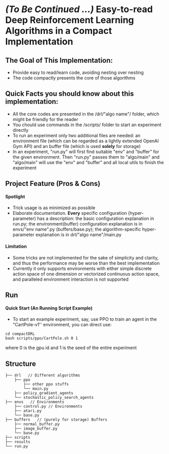 # *(To Be Continued ...)* Easy-to-read Deep Reinforcement Learning Algorithms in a Compact Implementation


## The Goal of This Implementation:

- Provide easy to read/learn code, avoiding nesting over nesting
- The code compactly presents the core of those algorithms



## Quick Facts you should know about this implementation:

- All the core codes are presented in the /drl/"algo name"/ folder, which might be friendly for the reader
- You chould use commands in the /scripts/ folder to start an experiment directly
- To run an experiment only two additional files are needed: an environment file (which can be regarded as a lightly extended OpenAI Gym API) and an buffer file (which is used **solely** for storage)
- In an experiment, "run.py" will first find suitable "env" and "buffer" for the given environment. Then "run.py" passes them to "algo/main" and "algo/main" will use the "env" and "buffer" and all local utils to finish the experiment



## Project Feature (Pros & Cons)

#### Spotlight


- Trick usage is as minimized as possible
- Elaborate documentation. **Every** specific configuration (hyper-parameter) has a description: the basic configuration explanation in run.py; the environment(buffer) configuration explanation is in envs/"env name".py (buffers/base.py); the algorithm-specific hyper-parameter explanation is in drl/"algo name"/main.py

#### Limitation


- Some tricks are not implemented for the sake of simplicity and clarity, and thus the performance may be worse than the best implementation
- Currently it only supports environments with either simple discrete action space of one dimension or vectorized continuous action space, and paralleled environment interaction is not supported



## Run

#### Quick Start (An Running Script Example)


- To start an example experiment, say, use PPO to train an agent in the "CartPole-v1'' environment, you can direct use:

```
cd compactDRL
bash scripts/ppo/CartPole.sh 0 1
```

where 0 is the gpu id and 1 is the seed of the entire experiment


## Structure

    ├── drl   // Different algorithms             
        ├── ppo
            ├── other ppo stuffs
            └── main.py
        ├── policy_gradient_agents
        └── stochastic_policy_search_agents 
    ├── envs   // Environments
        ├── control.py // Environments
        ├── atari.py
        └── base.py
    ├── buffers   // (purely for storage) Buffers 
        ├── normal_buffer.py
        ├── image_buffer.py
        └── base.py 
    ├── scripts
    ├── results
    └── run.py

